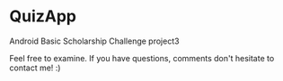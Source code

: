 # QuizApp
Android Basic Scholarship Challenge project3

Feel free to examine. If you have questions, comments don't hesitate to contact me! :)
